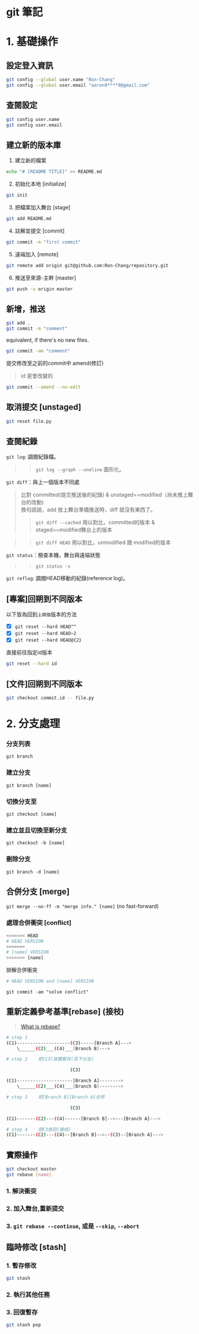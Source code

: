 # git 筆記

# 1. 基礎操作

## 設定登入資訊

```bash
git config --global user.name "Ron-Chang"
git config --global user.email "aaron9****9@gmail.com"
```

## 查閱設定
```bash
git config user.name
git config user.email
```

## 建立新的版本庫

1. 建立新的檔案
```bash
echo "# [README TITLE]" >> README.md
```
2. 初始化本地 [initialize]
```bash
git init
```
3. 把檔案加入舞台 [stage]
```bash
git add README.md
```
4. 註解並提交 [commit]
```bash
git commit -m "first commit"
```
5. 遠端加入 [remote]
```bash
git remote add origin git@github.com:Ron-Chang/repository.git
```
6. 推送至來源-主幹 [master] 
```bash
git push -u origin master
```

## 新增，推送
```bash
git add .
git commit -m "comment"
```
equivalent, if there's no new files.
```bash
git commit -am "comment"
```
提交修改至之前的commit中 amend(修訂)
>id 是會改變的  

```bash
git commit --amend --no-edit
```

## 取消提交 [unstaged]
```bash
git reset file.py
```


## 查閱紀錄
`git log`: 調閱紀錄檔。  
>> `git log --graph --oneline` 圖形化。  

`git diff`：與上一個版本不同處
>比對 committed(提交推送後的紀錄) & unstaged==modified（尚未推上舞台的改動)  
換句話說，add 放上舞台準備推送時，diff 就沒有東西了。
>>`git diff --cached`
>>用以對比，committed的版本 & staged==modified舞台上的版本  

>>`git diff HEAD`
>>用以對比，unmodified 跟 modified的版本

`git status`：檢查本機，舞台與遠端狀態
>> `git status -s`

`git reflog`: 調閱HEAD移動的紀錄(reference log)。 

## [專案]回朔到不同版本

以下皆為回到`上兩個`版本的方法  
- [x] `git reset --hard HEAD^^`  
- [x] `git reset --hard HEAD~2`  
- [x] `git reset --hard HEAD@{2}`  

直接前往指定id版本
```bash
git reset --hard id
```
## [文件]回朔到不同版本

```bash
git checkout commit.id -- file.py
```

# 2. 分支處理

### 分支列表
`git branch`

### 建立分支
`git branch [name]`

### 切換分支至
`git checkout [name]`

### 建立並且切換至新分支
`git checkout -b [name]`

### 刪除分支
`git branch -d [name]`

## 合併分支 [merge]
`git merge --no-ff -m "merge info." [name]` (no fast-forward)

### 處理合併衝突 [conflict]
```python
<<<<<<< HEAD
# HEAD VERSION
=======
# [name] VERSION
>>>>>>> [name]
```
排解合併衝突
```python
# HEAD VERSION and [name] VERSION
```
`git commit -am "solve conflict"`

## 重新定義參考基準[rebase] (接枝)  
>[What is rebase?](https://blog.yorkxin.org/2011/07/29/git-rebase.html)  

```bash
# step 1
(C1)--------------------(C3)-----[Branch A]--->
    \______(C2)___(C4)___[Branch B]--->

# step 2    把(C3)放置暫存(剪下分支)

                        (C3)

(C1)---------------------[Branch A]-------->
    \______(C2)___(C4)___[Branch B]-------->

# step 3    把[Branch B][Branch A]合併

                        (C3)

(C1)-------(C2)---(C4)------[Branch B]-->---[Branch A]--->

# step 4    把C3放回(接枝)
(C1)-------(C2)---(C4)--[Branch B]-->--(C3)--[Branch A]--->
```

## 實際操作
```bash
git checkout master
git rebase [name]
```
### 1. 解決衝突
### 2. 加入舞台,重新提交
### 3. `git rebase --continue`, 或是 `--skip`, `--abort`

## 臨時修改 [stash]

### 1. 暫存修改
```bash
git stash
```
### 2. 執行其他任務

### 3. 回復暫存
```bash
git stash pop
```


